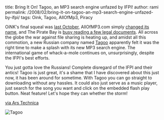 title: Bring It On! Tagoo, an MP3 search engine unfazed by IFPI!
author: rami
permalink: /2008/02/bring-it-on-tagoo-an-mp3-search-engine-unfazed-by-ifpi/
tags: Oink, Tagoo, AllOfMp3, Piracy

OiNK's final squeal was [last October](http://arstechnica.com/news.ars/post/20071023-police-ifpi-make-bacon-of-oink-bittorrent-tracker.html), AllOfMP3.com simply [changed its name](http://arstechnica.com/news.ars/post/20070703-allofmp3-com-breathes-its-final-breath.html), and The Pirate Bay is [busy reading a few legal documents](http://arstechnica.com/news.ars/post/20080114-swedish-prosecutors-dump-4000-legal-docs-on-the-pirate-bay.html). All across the globe the war against file sharing is heating up, and amidst all this commotion, a new Russian company named [Tagoo](http://www.tagoo.ru) apparently felt it was the right time to make a splash with its new MP3 search engine. The international game of whack-a-mole continues on, unsurprisingly, despite the IFPI's best efforts.

You just gotta love the Russians! Complete disregard of the IFPI and their antics! Tagoo is just great, it's a shame that I have discovered about this just now, it has been around for sometime. With Tagoo you can go straight to downloading without any hassles. It could also just serve as a music player, just search for the song you want and click on the embedded flash play button. Neat feature! Let's hope they can whether the storm! 

[via Ars Technica](http://arstechnica.com/news.ars/post/20080217-tagoo-youre-it-new-mp3-search-engine-unfazed-by-ifpi.html)

![Tagoo]({filename}/images/tagooresults.jpg)

